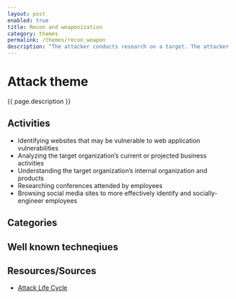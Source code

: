 ```yaml
---
layout: post
enabled: true
title: Recon and weaponization
category: themes
permalink: /themes/recon_weapon
description: "The attacker conducts research on a target. The attacker identifies targets (both systems and people) and determines his attack methodology. The attacker may look for Internet-facing services or individuals to exploit."
---
```


# Attack theme

{{ page.description }}

## Activities

* Identifying websites that may be vulnerable to web application vulnerabilities
* Analyzing the target organization’s current or projected business activities
* Understanding the target organization’s internal organization and products
* Researching conferences attended by employees
* Browsing social media sites to more effectively identify and socially-engineer employees


## Categories


## Well known techneqiues


## Resources/Sources

* [Attack Life Cycle](http://www.iacpcybercenter.org/resource-center/what-is-cyber-crime/cyber-attack-lifecycle/)